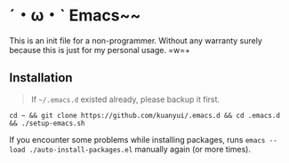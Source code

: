 # ˊ・ω・ˋ Emacs~~
This is an init file for a non-programmer. Without any warranty surely because this is just for my personal usage. =w=+

## Installation

>If `~/.emacs.d` existed already, please backup it first.

```shell
cd ~ && git clone https://github.com/kuanyui/.emacs.d && cd .emacs.d && ./setup-emacs.sh
```

If you encounter some problems while installing packages, runs `emacs --load ./auto-install-packages.el` manually again (or more times).

